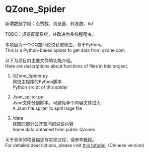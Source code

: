 # QZone_Spider

新增数据字段：点赞数、浏览量、转发数、tid

TODO：规避反爬系统，并改进为多线程爬虫。

本项目为一个QQ空间说说获取爬虫，基于Python。  
This is a Python-based spider to get data from qzone.com  

以下为项目内主要文件的功能介绍。  
Here are descriptions about functions of files in this project.   

1. QZone_Spider.py  
	爬虫主程序的Python脚本  
	Python srcipt of this spider  
	
2. Json_spliter.py  
	Json文件分割脚本，可避免单个内容文件过大  
	A Json file spliter to split large file  
	
3. /data  
	获取的部分公开空间的说说内容  
	Some data obtained from public Qzones  

关于具体的项目描述与实现过程，请参考[教程](https://ericzhu-42.github.io/2019/05/01/QQ-Zone-Spider/)。  
For detailed descriptions, please visit [this tutorial](https://ericzhu-42.github.io/2019/05/01/QQ-Zone-Spider/). (Chinese version)  